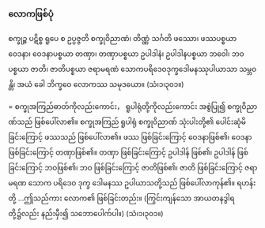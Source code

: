 ### လောကဖြစ်ပုံ

စက္ခုဉ္စ ပဋိစ္စ ရူပေ စ ဥပ္ပဇ္ဇတိ စက္ခုဝိညာဏံ၊ တိဏ္ဏံ သင်္ဂတိ ဖဿော၊ ဖဿပစ္စယာ ဝေဒနာ၊ ဝေဒနာပစ္စယာ တဏှာ၊ တဏှာပစ္စယာ ဥပါဒါနံ၊ ဥပါဒါနပစ္စယာ ဘဝေါ၊ ဘဝပစ္စယာ ဇာတိ၊ ဇာတိပစ္စယာ ဇရာမရဏံ သောကပရိဒေဝဒုက္ခဒေါမနဿုပါယာသာ သမ္ဘဝန္တိ၊ အယံ ခေါ ဘိက္ခဝေ လောကဿ သမုဒယော။ (သံ၊၁၊၃၀၁။)

= စက္ခုအကြည်ဓာတ်ကိုလည်းကောင်း， ရူပါရုံတို့ကိုလည်းကောင်း အစွဲပြု၍ စက္ခုဝိညာဏ်သည် ဖြစ်ပေါ်လာ၏။ 
စက္ခုအကြည် ရူပါရုံ စက္ခုဝိညာဏ် သုံးပါးတို့၏ ပေါင်းဆုံမိခြင်းကြောင့် ဖဿသည် ဖြစ်ပေါ်လာ၏။ 
ဖဿ ဖြစ်ခြင်းကြောင့် ဝေဒနာဖြစ်၏၊ ဝေဒနာ ဖြစ်ခြင်းကြောင့် တဏှာဖြစ်၏။ 
တဏှာ ဖြစ်ခြင်းကြောင့် ဥပါဒါန် ဖြစ်၏၊ ဥပါဒါန် ဖြစ်ခြင်းကြောင့် ဘဝဖြစ်၏၊ ဘဝ ဖြစ်ခြင်းကြောင့် ဇာတိဖြစ်၏၊ ဇာတိ ဖြစ်ခြင်းကြောင့် ဇရာမရဏ သောက ပရိဒေဝ ဒုက္ခ ဒေါမနဿ ဥပါယာသတို့သည် ဖြစ်ပေါ်လာကုန်၏။ 
ရဟန်းတို့ ...ဤသည်ကား လောက၏ ဖြစ်ခြင်းတည်း။ 
(ကြွင်းကျန်သော အာယတနဒွါရတို့၌လည်း နည်းမှီး၍ သဘောပေါက်ပါ။)
(သံ၊၁၊၃၀၁။)